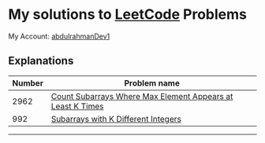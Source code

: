 # My solutions to [LeetCode](https://leetcode.com/) Problems

My Account: [abdulrahmanDev1](https://leetcode.com/abdulrahmanDev1/)

## Explanations

| Number | Problem name                                                                                                                                                                                                              |
| ------ | ------------------------------------------------------------------------------------------------------------------------------------------------------------------------------------------------------------------------- |
| 2962   | [Count Subarrays Where Max Element Appears at Least K Times](./2962.%20Count%20Subarrays%20Where%20Max%20Element%20Appears%20at%20Least%20K%20Times/README.md###Explanation-and-Iterations-Table-for-`subarraysWithKDistinct`-Function) |
| 992    | [Subarrays with K Different Integers](./992.%20Subarrays%20with%20K%20Different%20Integers/README.md#subarrays-with-k-different-integers) |

---
